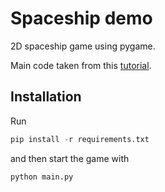 # Spaceship demo
2D spaceship game using pygame.

Main code taken from this [tutorial](https://www.youtube.com/watch?v=jO6qQDNa2UY).

## Installation

Run

```py
pip install -r requirements.txt
```

and then start the game with
```py
python main.py
```

